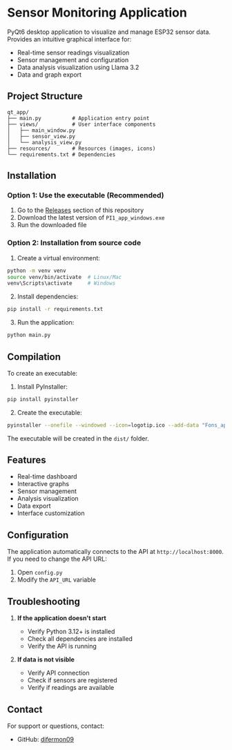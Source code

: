 # Sensor Monitoring Application

PyQt6 desktop application to visualize and manage ESP32 sensor data. Provides an intuitive graphical interface for:
- Real-time sensor readings visualization
- Sensor management and configuration
- Data analysis visualization using Llama 3.2
- Data and graph export

## Project Structure

```
qt_app/
├── main.py          # Application entry point
├── views/           # User interface components
│   ├── main_window.py
│   ├── sensor_view.py
│   └── analysis_view.py
├── resources/       # Resources (images, icons)
└── requirements.txt # Dependencies
```

## Installation

### Option 1: Use the executable (Recommended)

1. Go to the [Releases](https://github.com/difermon09/pi1-qt-app/releases) section of this repository
2. Download the latest version of `PI1_app_windows.exe`
3. Run the downloaded file

### Option 2: Installation from source code

1. Create a virtual environment:
```bash
python -m venv venv
source venv/bin/activate  # Linux/Mac
venv\Scripts\activate     # Windows
```

2. Install dependencies:
```bash
pip install -r requirements.txt
```

3. Run the application:
```bash
python main.py
```

## Compilation

To create an executable:

1. Install PyInstaller:
```bash
pip install pyinstaller
```

2. Create the executable:
```bash
pyinstaller --onefile --windowed --icon=logotip.ico --add-data "Fons_app.png;." main.py
```

The executable will be created in the `dist/` folder.

## Features

- Real-time dashboard
- Interactive graphs
- Sensor management
- Analysis visualization
- Data export
- Interface customization

## Configuration

The application automatically connects to the API at `http://localhost:8000`. If you need to change the API URL:

1. Open `config.py`
2. Modify the `API_URL` variable

## Troubleshooting

1. **If the application doesn't start**
   - Verify Python 3.12+ is installed
   - Check all dependencies are installed
   - Verify the API is running

2. **If data is not visible**
   - Verify API connection
   - Check if sensors are registered
   - Verify if readings are available

## Contact

For support or questions, contact:
- GitHub: [difermon09](https://github.com/difermon09) 